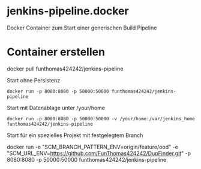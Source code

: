 # jenkins-pipeline.docker
Docker Container zum Start einer generischen Build Pipeline


# Container erstellen
docker pull funthomas424242/jenkins-pipeline

Start ohne Persistenz
```
docker run -p 8080:8080 -p 50000:50000 funthomas424242/jenkins-pipeline
```
Start mit Datenablage unter /your/home
```
docker run -p 8080:8080 -p 50000:50000 -v /your/home:/var/jenkins_home funthomas424242/jenkins-pipeline
```

Start für ein spezielles Projekt mit festgelegtem Branch

docker run -e "SCM_BRANCH_PATTERN_ENV=origin/feature/ood" -e "SCM_URL_ENV=https://github.com/FunThomas424242/DupFinder.git" -p 8080:8080 -p 50000:50000 funthomas424242/jenkins-pipeline 
